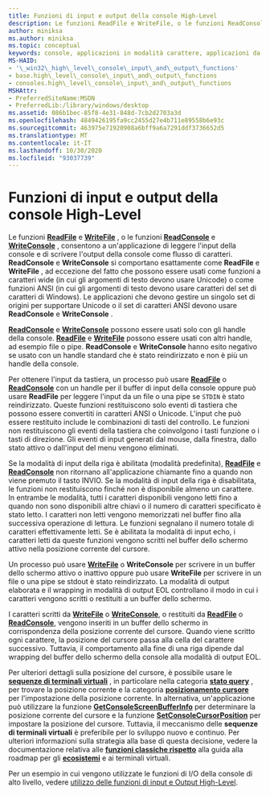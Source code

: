 ```yaml
---
title: Funzioni di input e output della console High-Level
description: Le funzioni ReadFile e WriteFile, o le funzioni ReadConsole e WriteConsole, consentono a un'applicazione di leggere l'input della console e di scrivere l'output della console come flusso di caratteri.
author: miniksa
ms.author: miniksa
ms.topic: conceptual
keywords: console, applicazioni in modalità carattere, applicazioni da riga di comando, applicazioni di terminale, api della console
MS-HAID:
- '\_win32\_high\_level\_console\_input\_and\_output\_functions'
- base.high\_level\_console\_input\_and\_output\_functions
- consoles.high\_level\_console\_input\_and\_output\_functions
MSHAttr:
- PreferredSiteName:MSDN
- PreferredLib:/library/windows/desktop
ms.assetid: 086b1bec-85f8-4e31-848d-7cb2d2703a3d
ms.openlocfilehash: 4849426195fa9cc2455d27e4b711e89558b6e93c
ms.sourcegitcommit: 463975e71920908a6bff9a6a7291ddf3736652d5
ms.translationtype: MT
ms.contentlocale: it-IT
ms.lasthandoff: 10/30/2020
ms.locfileid: "93037739"
---
```

# <a name="high-level-console-input-and-output-functions"></a>Funzioni di input e output della console High-Level

Le funzioni [**ReadFile**](https://msdn.microsoft.com/library/windows/desktop/aa365467) e [**WriteFile**](https://msdn.microsoft.com/library/windows/desktop/aa365747) , o le funzioni [**ReadConsole**](readconsole.md) e [**WriteConsole**](writeconsole.md) , consentono a un'applicazione di leggere l'input della console e di scrivere l'output della console come flusso di caratteri. **ReadConsole** e **WriteConsole** si comportano esattamente come **ReadFile** e **WriteFile** , ad eccezione del fatto che possono essere usati come funzioni a caratteri wide (in cui gli argomenti di testo devono usare Unicode) o come funzioni ANSI (in cui gli argomenti di testo devono usare caratteri del set di caratteri di Windows). Le applicazioni che devono gestire un singolo set di origini per supportare Unicode o il set di caratteri ANSI devono usare **ReadConsole** e **WriteConsole** .

[**ReadConsole**](readconsole.md) e [**WriteConsole**](writeconsole.md) possono essere usati solo con gli handle della console. [**ReadFile**](https://msdn.microsoft.com/library/windows/desktop/aa365467) e [**WriteFile**](https://msdn.microsoft.com/library/windows/desktop/aa365747) possono essere usati con altri handle, ad esempio file o pipe. **ReadConsole** e **WriteConsole** hanno esito negativo se usato con un handle standard che è stato reindirizzato e non è più un handle della console.

Per ottenere l'input da tastiera, un processo può usare [**ReadFile**](https://msdn.microsoft.com/library/windows/desktop/aa365467) o [**ReadConsole**](readconsole.md) con un handle per il buffer di input della console oppure può usare **ReadFile** per leggere l'input da un file o una pipe se `STDIN` è stato reindirizzato. Queste funzioni restituiscono solo eventi di tastiera che possono essere convertiti in caratteri ANSI o Unicode. L'input che può essere restituito include le combinazioni di tasti del controllo. Le funzioni non restituiscono gli eventi della tastiera che coinvolgono i tasti funzione o i tasti di direzione. Gli eventi di input generati dal mouse, dalla finestra, dallo stato attivo o dall'input del menu vengono eliminati.

Se la modalità di input della riga è abilitata (modalità predefinita), [**ReadFile**](https://msdn.microsoft.com/library/windows/desktop/aa365467) e [**ReadConsole**](readconsole.md) non ritornano all'applicazione chiamante fino a quando non viene premuto il tasto INVIO. Se la modalità di input della riga è disabilitata, le funzioni non restituiscono finché non è disponibile almeno un carattere. In entrambe le modalità, tutti i caratteri disponibili vengono letti fino a quando non sono disponibili altre chiavi o il numero di caratteri specificato è stato letto. I caratteri non letti vengono memorizzati nel buffer fino alla successiva operazione di lettura. Le funzioni segnalano il numero totale di caratteri effettivamente letti. Se è abilitata la modalità di input echo, i caratteri letti da queste funzioni vengono scritti nel buffer dello schermo attivo nella posizione corrente del cursore.

Un processo può usare [**WriteFile**](https://msdn.microsoft.com/library/windows/desktop/aa365747) o **WriteConsole** per scrivere in un buffer dello schermo attivo o inattivo oppure può usare **WriteFile** per scrivere in un file o una pipe se stdout è stato reindirizzato. La modalità di output elaborata e il wrapping in modalità di output EOL controllano il modo in cui i caratteri vengono scritti o restituiti a un buffer dello schermo.

I caratteri scritti da [**WriteFile**](https://msdn.microsoft.com/library/windows/desktop/aa365747) o [**WriteConsole**](writeconsole.md), o restituiti da [**ReadFile**](https://msdn.microsoft.com/library/windows/desktop/aa365467) o [**ReadConsole**](readconsole.md), vengono inseriti in un buffer dello schermo in corrispondenza della posizione corrente del cursore. Quando viene scritto ogni carattere, la posizione del cursore passa alla cella del carattere successivo. Tuttavia, il comportamento alla fine di una riga dipende dal wrapping del buffer dello schermo della console alla modalità di output EOL.

Per ulteriori dettagli sulla posizione del cursore, è possibile usare le **[sequenze di terminali virtuali](console-virtual-terminal-sequences.md)** , in particolare nella categoria **[stato query](console-virtual-terminal-sequences.md#query-state)** , per trovare la posizione corrente e la categoria **[posizionamento cursore](console-virtual-terminal-sequences.md#cursor-positioning)** per l'impostazione della posizione corrente. In alternativa, un'applicazione può utilizzare la funzione [**GetConsoleScreenBufferInfo**](getconsolescreenbufferinfo.md) per determinare la posizione corrente del cursore e la funzione [**SetConsoleCursorPosition**](setconsolecursorposition.md) per impostare la posizione del cursore. Tuttavia, il meccanismo delle **sequenze di terminali virtuali** è preferibile per lo sviluppo nuovo e continuo. Per ulteriori informazioni sulla strategia alla base di questa decisione, vedere la documentazione relativa alle **[funzioni classiche rispetto](classic-vs-vt.md)** alla guida alla roadmap per gli **[ecosistemi](ecosystem-roadmap.md)** e ai terminali virtuali.

Per un esempio in cui vengono utilizzate le funzioni di I/O della console di alto livello, vedere [utilizzo delle funzioni di input e Output High-Level](using-the-high-level-input-and-output-functions.md).
